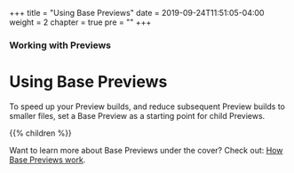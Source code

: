 +++
title = "Using Base Previews"
date = 2019-09-24T11:51:05-04:00
weight = 2
chapter = true
pre = "<b></b>"
+++

### Working with Previews

# Using Base Previews

To speed up your Preview builds, and reduce subsequent Preview builds to smaller files, set a Base Preview as a starting
point for child Previews.

{{% children  %}}

Want to learn more about Base Previews under the cover? Check out:
[How Base Previews work](../preview-deep-dive/how-previews-work/#how-base-previews-work).
